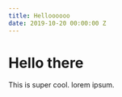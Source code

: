 ```yaml
---
title: Helloooooo
date: 2019-10-20 00:00:00 Z
---
```


# Hello there

This is super cool. lorem ipsum.

